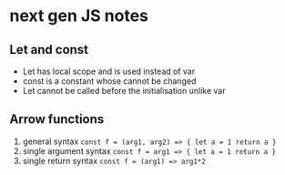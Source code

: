 # next gen JS notes 

## Let and const
- Let has local scope and is used instead of var
- const is a constant whose cannot be changed 
- Let cannot be called before the initialisation unlike var

## Arrow functions
1. general syntax 
`
const f = (arg1, arg2) => {
	let a = 1
	return a
}
`
2. single argument syntax 
`
const f = arg1 => {
	let a = 1
	return a
}
`
3. single return syntax 
`
const f = (arg1) => arg1*2 
` 
